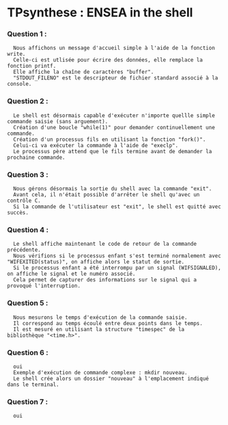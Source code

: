 # TPsynthese : ENSEA in the shell

### Question 1 : 
      Nous affichons un message d'accueil simple à l'aide de la fonction write. 
      Celle-ci est utlisée pour écrire des données, elle remplace la fonction printf.
      Elle affiche la chaîne de caractères "buffer".
      "STDOUT_FILENO" est le descripteur de fichier standard associé à la console.


### Question 2 : 
      Le shell est désormais capable d'exécuter n'importe quellle simple commande saisie (sans arguement).
      Création d'une boucle "while(1)" pour demander continuellement une commande.
      Création d'un processus fils en utilisant la fonction "fork()".  
      Celui-ci va exécuter la commande à l'aide de "execlp".
      Le processus père attend que le fils termine avant de demander la prochaine commande.


### Question 3 : 
      Nous gérons désormais la sortie du shell avec la commande "exit".
      Avant cela, il n'était possible d'arrêter le shell qu'avec un contrôle C.
      Si la commande de l'utilisateur est "exit", le shell est quitté avec succès.


### Question 4 : 
      Le shell affiche maintenant le code de retour de la commande précédente.
      Nous vérifions si le processus enfant s'est terminé normalement avec "WIFEXITED(status)", on affiche alors le statut de sortie.
      Si le processus enfant a été interrompu par un signal (WIFSIGNALED), on affiche le signal et le numéro associé. 
      Cela permet de capturer des informations sur le signal qui a provoqué l'interruption.


### Question 5 : 
      Nous mesurons le temps d'exécution de la commande saisie.
      Il correspond au temps écoulé entre deux points dans le temps.
      Il est mesuré en utilisant la structure "timespec" de la bibliothèque "<time.h>".


### Question 6 : 
      oui
      Exemple d'exécution de commande complexe : mkdir nouveau.
      Le shell crée alors un dossier "nouveau" à l'emplacement indiqué dans le terminal.


### Question 7 : 
      oui
